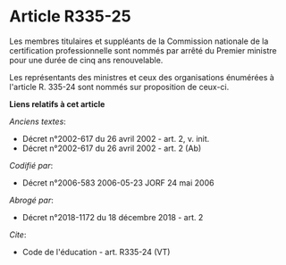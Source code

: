 # Article R335-25

Les membres titulaires et suppléants de la Commission nationale de la certification professionnelle sont nommés par arrêté du
Premier ministre pour une durée de cinq ans renouvelable. 

Les représentants des ministres et ceux des organisations énumérées à l'article R. 335-24 sont nommés sur proposition de
ceux-ci.

**Liens relatifs à cet article**

_Anciens textes_:

  - Décret n°2002-617 du 26 avril 2002 - art. 2, v. init.
  - Décret n°2002-617 du 26 avril 2002 - art. 2 (Ab)

_Codifié par_:

  - Décret n°2006-583 2006-05-23 JORF 24 mai 2006

_Abrogé par_:

  - Décret n°2018-1172 du 18 décembre 2018 - art. 2

_Cite_:

  - Code de l'éducation - art. R335-24 (VT)
